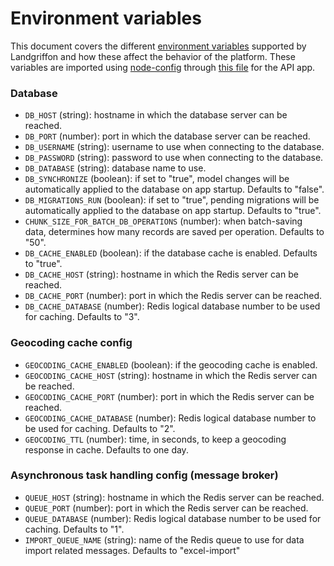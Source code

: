 # Environment variables

This document covers the different [environment
variables](https://en.wikipedia.org/wiki/Environment_variable) supported by
Landgriffon and how these affect the behavior of the platform. These variables
are imported using [node-config](https://www.npmjs.com/package/config) through
[this file](https://github.com/Vizzuality/landgriffon/blob/044ea856536a868e68b786d841f6b73f1859d28b/api/config/custom-environment-variables.json)
for the API app.

### Database

* `DB_HOST` (string): hostname in which the database server can be reached.
* `DB_PORT` (number): port in which the database server can be reached.
* `DB_USERNAME` (string): username to use when connecting to the database.
* `DB_PASSWORD` (string): password to use when connecting to the database.
* `DB_DATABASE` (string): database name to use.
* `DB_SYNCHRONIZE` (boolean): if set to "true", model changes will be automatically applied to the database on app startup. Defaults to "false".
* `DB_MIGRATIONS_RUN` (boolean): if set to "true", pending migrations will be automatically applied to the database on app startup. Defaults to "true".
* `CHUNK_SIZE_FOR_BATCH_DB_OPERATIONS` (number): when batch-saving data, determines how many records are saved per operation. Defaults to "50".
* `DB_CACHE_ENABLED` (boolean): if the database cache is enabled. Defaults to "true".
* `DB_CACHE_HOST` (string): hostname in which the Redis server can be reached.
* `DB_CACHE_PORT` (number): port in which the Redis server can be reached.
* `DB_CACHE_DATABASE` (number): Redis logical database number to be used for caching. Defaults to "3".


### Geocoding cache config

* `GEOCODING_CACHE_ENABLED` (boolean): if the geocoding cache is enabled.
* `GEOCODING_CACHE_HOST` (string): hostname in which the Redis server can be reached.
* `GEOCODING_CACHE_PORT` (number): port in which the Redis server can be reached.
* `GEOCODING_CACHE_DATABASE` (number): Redis logical database number to be used for caching. Defaults to "2".
* `GEOCODING_TTL` (number): time, in seconds, to keep a geocoding response in cache. Defaults to one day. 


### Asynchronous task handling config (message broker)

* `QUEUE_HOST` (string): hostname in which the Redis server can be reached.
* `QUEUE_PORT` (number): port in which the Redis server can be reached.
* `QUEUE_DATABASE` (number): Redis logical database number to be used for caching. Defaults to "1".
* `IMPORT_QUEUE_NAME` (string): name of the Redis queue to use for data import related messages. Defaults to "excel-import"
